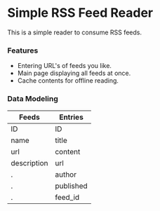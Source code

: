# Simple RSS Feed Reader

This is a simple reader to consume RSS feeds.

### Features

* Entering URL's of feeds you like.
* Main page displaying all feeds at once.
* Cache contents for offline reading.

### Data Modeling

Feeds | Entries
--- | ---
ID | ID
name | title
url | content
description | url
. | author
. | published
. | feed_id
